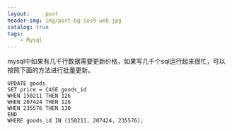 ```yaml
---
layout:     post
header-img: img/post-bg-ios9-web.jpg
catalog: true
tags:
    - Mysql
---
```


mysql中如果有几千行数据需要更新价格，如果写几千个sql运行起来很忙，可以按照下面的方法进行批量更新。
```
UPDATE goods
SET price = CASE goods_id
WHEN 150211 THEN 126
WHEN 207424 THEN 126
WHEN 235576 THEN 130
END
WHERE goods_id IN (150211, 207424, 235576);
```